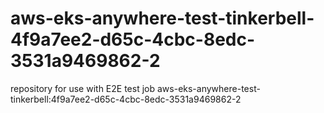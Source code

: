 # aws-eks-anywhere-test-tinkerbell-4f9a7ee2-d65c-4cbc-8edc-3531a9469862-2
repository for use with E2E test job aws-eks-anywhere-test-tinkerbell:4f9a7ee2-d65c-4cbc-8edc-3531a9469862-2
